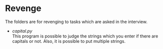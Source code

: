 # Revenge
  
  The folders are for revenging to tasks which are asked in the interview.

  * *capital.py*  
  This program is possible to judge the strings which you enter if there are capitals or not. Also, it is possible to put multiple strings.

